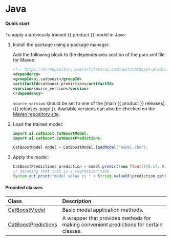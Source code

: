 # Java

#### Quick start

To apply a previously trained {{ product }} model in Java:
1. Install the package using a package manager.

    Add the following block to the dependencies section of the pom.xml file for Maven:

    ```xml
    <!-- https://mvnrepository.com/artifact/ai.catboost/catboost-prediction -->
    <dependency>
    <groupId>ai.catboost</groupId>
    <artifactId>catboost-prediction</artifactId>
    <version>source_version</version>
    </dependency>
    ```

    `source_version` should be set to one of the [main {{ product }} releases]({{ releases-page }). Available versions can also be checked on the [Maven repository site](https://h.yandex-team.ru/?https%3A%2F%2Fmvnrepository.com%2Fartifact%2Fai.catboost%2Fcatboost-prediction).

1. Load the trained model:

    ```java
    import ai.catboost.CatBoostModel;
    import ai.catboost.CatBoostPredictions;

    CatBoostModel model = CatBoostModel.loadModel("model.cbm");
    ```

1. Apply the model:
    ```java
    CatBoostPredictions prediction = model.predict(new float[]{0.1f, 0.3f, 0.2f}, new String[]{"foo", "bar", "baz"});
    // assuming that this is a regression task
    System.out.print("model value is " + String.valueOf(prediction.get(0, 0));
    ```

#### Provided classes

Class | Description |
:--- | :---
[CatBoostModel](java-reference_catboostmodel.md) | Basic model application methods. |
[CatBoostPredictions](java-reference_catboostpredictions.md) | A wrapper that provides methods for making convenient predictions for certain classes.|
